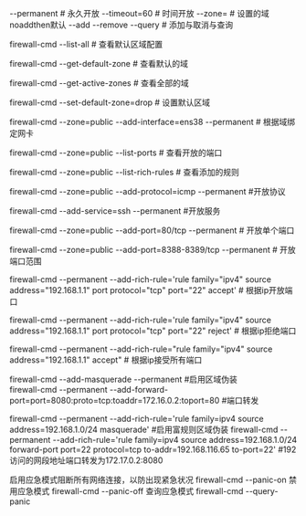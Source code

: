--permanent 								# 永久开放
--timeout=60 								# 时间开放
--zone=									# 设置的域noaddthen默认
--add --remove --query						        # 添加与取消与查询

firewall-cmd --list-all							# 查看默认区域配置

firewall-cmd --get-default-zone						# 查看默认的域

firewall-cmd --get-active-zones   					# 查看全部的域

firewall-cmd --set-default-zone=drop					# 设置默认区域

firewall-cmd --zone=public --add-interface=ens38 --permanent  		# 根据域绑定网卡

firewall-cmd --zone=public --list-ports  				# 查看开放的端口

firewall-cmd --zone=public --list-rich-rules 	        		# 查看添加的规则

firewall-cmd --zone=public --add-protocol=icmp  --permanent		#开放协议 

firewall-cmd --add-service=ssh    --permanent				#开放服务

firewall-cmd --zone=public --add-port=80/tcp --permanent    		# 开放单个端口

firewall-cmd --zone=public --add-port=8388-8389/tcp --permanent    	# 开放端口范围

firewall-cmd --permanent  --add-rich-rule='rule family="ipv4" source address="192.168.1.1" port protocol="tcp" port="22" accept'       					# 根据ip开放端口

firewall-cmd --permanent  --add-rich-rule='rule family="ipv4" source address="192.168.1.1" port protocol="tcp" port="22" reject'	  				# 根据ip拒绝端口

firewall-cmd --permanent  --add-rich-rule="rule family="ipv4" source address="192.168.1.1"  accept"									# 根据ip接受所有端口

firewall-cmd --add-masquerade --permanent				#启用区域伪装		
firewall-cmd --permanent  --add-forward-port=port=8080:proto=tcp:toaddr=172.16.0.2:toport=80
										#端口转发

firewall-cmd --permanent  --add-rich-rule='rule family=ipv4 source address=192.168.1.0/24 masquerade'					#启用富规则区域伪装
firewall-cmd --permanent --add-rich-rule='rule family=ipv4 source address=192.168.1.0/24 forward-port port=22  protocol=tcp to-addr=192.168.116.65 to-port=22'     #192访问的网段地址端口转发为172.17.0.2:8080

启用应急模式阻断所有网络连接，以防出现紧急状况			firewall-cmd --panic-on
禁用应急模式							firewall-cmd --panic-off
查询应急模式							firewall-cmd --query-panic

